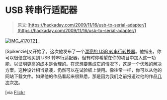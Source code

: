 # USB 转串行适配器

> 原文:[https://hackaday.com/2009/11/16/usb-to-serial-adapter/](https://hackaday.com/2009/11/16/usb-to-serial-adapter/)

[![](../Images/84bd1d336da45201d90fbc9c35b7830b.png "IMG_4170")T2】](http://hackaday.com/files/2009/11/img_4170.jpg)

[Spikenzie]又开始了。这次他发布了一个[漂亮的 USB 转串行转换器](http://www.spikenzielabs.com/SpikenzieLabs/USB_to_Serial.html)。他指出，你可以很便宜地买到 USB 转串行适配器，但有时你希望在你的项目中加入这一功能，以证明更高的成本是合理的。在您想要集成它的情况下，这是一个优雅的解决方案。这种设计相当紧凑，仍然可以在试验板上使用。像往常一样，你可以从他的网站下载文件。如果他的作品看起来很熟悉，那是因为我们之前报道过他的作品[几次](http://hackaday.com/2009/06/28/ikea-led-matrix/)次[次](http://hackaday.com/2009/01/25/sound-effects-box/)。

[via [Flickr](http://www.flickr.com/photos/spikenzie/4108372866/in/pool-69453349@N00)